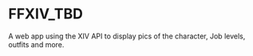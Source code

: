 # FFXIV_TBD
 A web app using the XIV API to display pics of the character, Job levels, outfits and more. 
